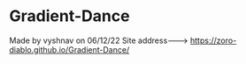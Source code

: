# Gradient-Dance
Made by vyshnav on 06/12/22
Site address---> https://zoro-diablo.github.io/Gradient-Dance/
